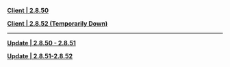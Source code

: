 **[Client | 2.8.50](https://autopatchhkbeta.yuanshen.com/client_app/download/beta_pc/20220708104232_lwGnJdsYwFVCZDTT/GenshinImpact_2.8.50_beta.zip)**

**[Client | 2.8.52 (Temporarily Down)](https://autopatchhkbeta.yuanshen.com/client_app/download/beta_pc/20220708104232_lwGnJdsYwFVCZDTT/GenshinImpact_2.8.50_beta.zip)**

-----

**[Update | 2.8.50 - 2.8.51](https://autopatchhkbeta.yuanshen.com/client_app/beta_update/hk4e_global/32/game_2.8.50_2.8.51_hdiff_OZNrQMmXtw3VLsxh.zip)**

**[Update | 2.8.51-2.8.52](https://autopatchhkbeta.yuanshen.com/client_app/beta_update/hk4e_global/32/game_2.8.51_2.8.52_hdiff_1EcTWAU2LmeOlt6M.zip)**
